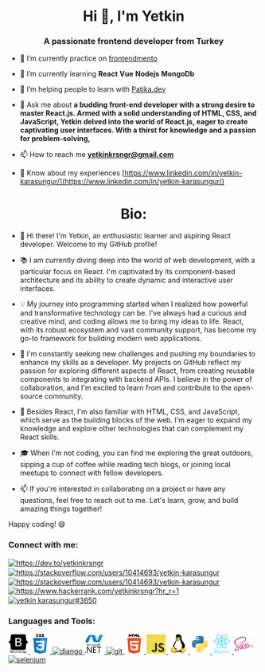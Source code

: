 

<h1 align="center">Hi 👋, I'm Yetkin</h1>
<h3 align="center">A passionate frontend developer from Turkey</h3>


- 🔭 I’m currently practice on [frontendmento](https://www.frontendmentor.io/profile/yetkinkrsngr)

- 🌱 I’m currently learning **React**  **Vue**  **Nodejs**  **MongoDb**

- 🤝 I’m helping people to learn with [Patika.dev](https://academy.patika.dev/profile)

- 💬 Ask me about **a budding front-end developer with a strong desire to master React.js. Armed with a solid understanding of HTML, CSS, and JavaScript, Yetkin delved into the world of React.js, eager to create captivating user interfaces. With a thirst for knowledge and a passion for problem-solving,**

- 📫 How to reach me **yetkinkrsngr@gmail.com**

- 📄 Know about my experiences [https://www.linkedin.com/in/yetkin-karasungur/](https://www.linkedin.com/in/yetkin-karasungur/)


<h1 align="center">Bio:</h1>

- 👋 Hi there! I'm Yetkin, an enthusiastic learner and aspiring React developer. Welcome to my GitHub profile!

- 📚 I am currently diving deep into the world of web development, with a particular focus on React. I'm captivated by its component-based architecture and its ability to create dynamic and interactive user interfaces.

- 💡 My journey into programming started when I realized how powerful and transformative technology can be. I've always had a curious and creative mind, and coding allows me to bring my ideas to life. React, with its robust ecosystem and vast community support, has become my go-to framework for building modern web applications.

- 🌱 I'm constantly seeking new challenges and pushing my boundaries to enhance my skills as a developer. My projects on GitHub reflect my passion for exploring different aspects of React, from creating reusable components to integrating with backend APIs. I believe in the power of collaboration, and I'm excited to learn from and contribute to the open-source community.

- 🚀 Besides React, I'm also familiar with HTML, CSS, and JavaScript, which serve as the building blocks of the web. I'm eager to expand my knowledge and explore other technologies that can complement my React skills.

- 🎓 When I'm not coding, you can find me exploring the great outdoors, sipping a cup of coffee while reading tech blogs, or joining local meetups to connect with fellow developers.

- 📫 If you're interested in collaborating on a project or have any questions, feel free to reach out to me. Let's learn, grow, and build amazing things together!

Happy coding! 😄

<h3 align="left">Connect with me:</h3>
<p align="left">
<a href="https://dev.to/https://dev.to/yetkinkrsngr" target="blank"><img align="center" src="https://raw.githubusercontent.com/rahuldkjain/github-profile-readme-generator/master/src/images/icons/Social/devto.svg" alt="https://dev.to/yetkinkrsngr" height="30" width="40" /></a>
<a href="https://linkedin.com/in/https://stackoverflow.com/users/10414693/yetkin-karasungur" target="blank"><img align="center" src="https://raw.githubusercontent.com/rahuldkjain/github-profile-readme-generator/master/src/images/icons/Social/linked-in-alt.svg" alt="https://stackoverflow.com/users/10414693/yetkin-karasungur" height="30" width="40" /></a>
<a href="https://stackoverflow.com/users/https://stackoverflow.com/users/10414693/yetkin-karasungur" target="blank"><img align="center" src="https://raw.githubusercontent.com/rahuldkjain/github-profile-readme-generator/master/src/images/icons/Social/stack-overflow.svg" alt="https://stackoverflow.com/users/10414693/yetkin-karasungur" height="30" width="40" /></a>
<a href="https://www.hackerrank.com/https://www.hackerrank.com/yetkinkrsngr?hr_r=1" target="blank"><img align="center" src="https://raw.githubusercontent.com/rahuldkjain/github-profile-readme-generator/master/src/images/icons/Social/hackerrank.svg" alt="https://www.hackerrank.com/yetkinkrsngr?hr_r=1" height="30" width="40" /></a>
<a href="https://discord.gg/yetkin karasungur#3650" target="blank"><img align="center" src="https://raw.githubusercontent.com/rahuldkjain/github-profile-readme-generator/master/src/images/icons/Social/discord.svg" alt="yetkin karasungur#3650" height="30" width="40" /></a>
</p>

<h3 align="left">Languages and Tools:</h3>
<p align="left"> <a href="https://getbootstrap.com" target="_blank" rel="noreferrer"> <img src="https://raw.githubusercontent.com/devicons/devicon/master/icons/bootstrap/bootstrap-plain-wordmark.svg" alt="bootstrap" width="40" height="40"/> </a> <a href="https://www.w3schools.com/css/" target="_blank" rel="noreferrer"> <img src="https://raw.githubusercontent.com/devicons/devicon/master/icons/css3/css3-original-wordmark.svg" alt="css3" width="40" height="40"/> </a> <a href="https://www.djangoproject.com/" target="_blank" rel="noreferrer"> <img src="https://cdn.worldvectorlogo.com/logos/django.svg" alt="django" width="40" height="40"/> </a> <a href="https://dotnet.microsoft.com/" target="_blank" rel="noreferrer"> <img src="https://raw.githubusercontent.com/devicons/devicon/master/icons/dot-net/dot-net-original-wordmark.svg" alt="dotnet" width="40" height="40"/> </a> <a href="https://git-scm.com/" target="_blank" rel="noreferrer"> <img src="https://www.vectorlogo.zone/logos/git-scm/git-scm-icon.svg" alt="git" width="40" height="40"/> </a> <a href="https://www.w3.org/html/" target="_blank" rel="noreferrer"> <img src="https://raw.githubusercontent.com/devicons/devicon/master/icons/html5/html5-original-wordmark.svg" alt="html5" width="40" height="40"/> </a> <a href="https://developer.mozilla.org/en-US/docs/Web/JavaScript" target="_blank" rel="noreferrer"> <img src="https://raw.githubusercontent.com/devicons/devicon/master/icons/javascript/javascript-original.svg" alt="javascript" width="40" height="40"/> </a> <a href="https://www.linux.org/" target="_blank" rel="noreferrer"> <img src="https://raw.githubusercontent.com/devicons/devicon/master/icons/linux/linux-original.svg" alt="linux" width="40" height="40"/> </a> <a href="https://www.python.org" target="_blank" rel="noreferrer"> <img src="https://raw.githubusercontent.com/devicons/devicon/master/icons/python/python-original.svg" alt="python" width="40" height="40"/> </a> <a href="https://reactjs.org/" target="_blank" rel="noreferrer"> <img src="https://raw.githubusercontent.com/devicons/devicon/master/icons/react/react-original-wordmark.svg" alt="react" width="40" height="40"/> </a> <a href="https://sass-lang.com" target="_blank" rel="noreferrer"> <img src="https://raw.githubusercontent.com/devicons/devicon/master/icons/sass/sass-original.svg" alt="sass" width="40" height="40"/> </a> <a href="https://www.selenium.dev" target="_blank" rel="noreferrer"> <img src="https://raw.githubusercontent.com/detain/svg-logos/780f25886640cef088af994181646db2f6b1a3f8/svg/selenium-logo.svg" alt="selenium" width="40" height="40"/> </a> </p>
